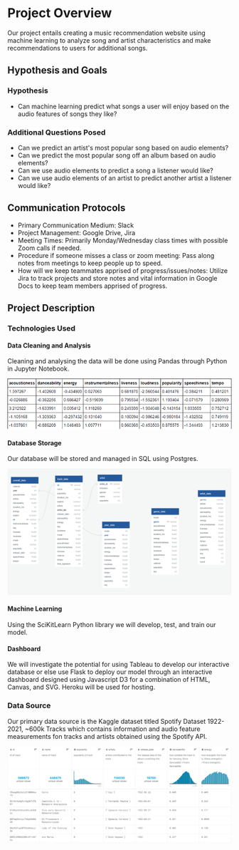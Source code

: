 # Project Overview
Our project entails creating a music recommendation website using machine learning to analyze song and artist characteristics and make recommendations to users for additional songs.

## Hypothesis and Goals
### Hypothesis
- Can machine learning predict what songs a user will enjoy based on the audio features of songs they like?
### Additional Questions Posed
- Can we predict an artist's most popular song based on audio elements?
- Can we predict the most popular song off an album based on audio elements?
- Can we use audio elements to predict a song a listener would like?
- Can we use audio elements of an artist to predict another artist a listener would like?

## Communication Protocols
- Primary Communication Medium: Slack
- Project Management: Google Drive, Jira
- Meeting Times: Primarily Monday/Wednesday class times with possible Zoom calls if needed.
- Procedure if someone misses a class or zoom meeting: Pass along notes from meetings to keep people up to speed.
- How will we keep teammates apprised of progress/issues/notes: Utilize Jira to track projects and store notes and vital information in Google Docs to keep team members apprised of progress.

## Project Description
### Technologies Used
#### Data Cleaning and Analysis
Cleaning and analysing the data will be done using Pandas through Python in Jupyter Notebook. 

![Data Cleaning and Analysis](resources/pca_analysis_head.png)

#### Database Storage
Our database will be stored and managed in SQL using Postgres. 

![Database Diagram](resources/updated_quickDB.png)

#### Machine Learning
Using the SciKitLearn Python library we will develop, test, and train our model. 

#### Dashboard
We will investigate the potential for using Tableau to develop our interactive database or else use Flask to deploy our model through an interactive dashboard designed using Javascript D3 for a combination of HTML, Canvas, and SVG.
Heroku will be used for hosting. 

### Data Source
Our primary data source is the Kaggle dataset titled Spotify Dataset 1922-2021, ~600k Tracks which contains information and audio feature measurements fon tracks and artists obtained using the Spotify API.

![Tracks Data Head](resources/tracks_datahead.png)